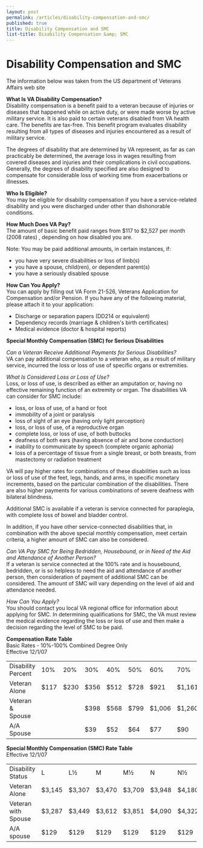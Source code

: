 ```yaml
---
layout: post
permalink: /articles/disability-compensation-and-smc/
published: true
title: Disability Compensation and SMC
list-title: Disability Compensation &amp; SMC
---
```


# Disability Compensation and SMC

The information below was taken from the US department of Veterans Affairs web site

**What Is VA Disability Compensation?**  
Disability compensation is a benefit paid to a veteran because of injuries or diseases that happened while on active duty, or were made worse by active military service. It is also paid to certain veterans disabled from VA health care. The benefits are tax-free. This benefit program evaluates disability resulting from all types of diseases and injuries encountered as a result of military service.

The degrees of disability that are determined by VA represent, as far as can practicably be determined, the average loss in wages resulting from covered diseases and injuries and their complications in civil occupations. Generally, the degrees of disability specified are also designed to compensate for considerable loss of working time from exacerbations or illnesses.

**Who Is Eligible?**  
You may be eligible for disability compensation if you have a service-related disability and you were discharged under other than dishonorable conditions.

**How Much Does VA Pay?**   
The amount of basic benefit paid ranges from $117 to $2,527 per month (2008 rates) , depending on how disabled you are.

Note: You may be paid additional amounts, in certain instances, if:

* you have very severe disabilities or loss of limb(s)
* you have a spouse, child(ren), or dependent parent(s)
* you have a seriously disabled spouse

**How Can You Apply?**  
You can apply by filling out VA Form 21-526, Veterans Application for Compensation and/or Pension. If you have any of the following material, please attach it to your application:

* Discharge or separation papers (DD214 or equivalent)
* Dependency records (marriage &amp; children's birth certificates)
* Medical evidence (doctor &amp; hospital reports)

**Special Monthly Compensation (SMC) for Serious Disabilities**

_Can a Veteran Receive Additional Payments for Serious Disabilities?_  
VA can pay additional compensation to a veteran who, as a result of military service, incurred the loss or loss of use of specific organs or extremities.

_What Is Considered Loss or Loss of Use?_  
Loss, or loss of use, is described as either an amputation or, having no effective remaining function of an extremity or organ. The disabilities VA can consider for SMC include:

* loss, or loss of use, of a hand or foot
* immobility of a joint or paralysis
* loss of sight of an eye (having only light perception)
* loss, or loss of use, of a reproductive organ
* complete loss, or loss of use, of both buttocks
* deafness of both ears (having absence of air and bone conduction)
* inability to communicate by speech (complete organic aphonia)
* loss of a percentage of tissue from a single breast, or both breasts, from mastectomy or radiation treatment

VA will pay higher rates for combinations of these disabilities such as loss or loss of use of the feet, legs, hands, and arms, in specific monetary increments, based on the particular combination of the disabilities. There are also higher payments for various combinations of severe deafness with bilateral blindness.

Additional SMC is available if a veteran is service connected for paraplegia, with complete loss of bowel and bladder control.

In addition, if you have other service-connected disabilities that, in combination with the above special monthly compensation, meet certain criteria, a higher amount of SMC can also be considered.

_Can VA Pay SMC for Being Bedridden, Housebound, or in Need of the Aid and Attendance of Another Person?_  
If a veteran is service connected at the 100% rate and is housebound, bedridden, or is so helpless to need the aid and attendance of another person, then consideration of payment of additional SMC can be considered. The amount of SMC will vary depending on the level of aid and attendance needed.

_How Can You Apply?_  
You should contact you local VA regional office for information about applying for SMC. In determining qualifications for SMC, the VA must review the medical evidence regarding the loss or loss of use and then make a decision regarding the level of SMC to be paid.

 

**Compensation Rate Table**  
Basic Rates - 10%-100% Combined Degree Only  
Effective 12/1/07  
<table>
<tr>
<td>Disability Percent</td>
<td>10%</td>
<td>20%</td>
<td>30%</td>
<td>40%</td>
<td>50%</td>
<td>60%</td>
<td>70%</td>
<td>80%</td>
<td>90%</td>
<td>100%</td>
</tr>
<td>Veteran Alone</td>
<td>$117</td>
<td>$230</td>
<td>$356</td>
<td>$512</td>
<td>$728</td>
<td>$921</td>
<td>$1,161</td>
<td>$1,349</td>
<td>$1,517</td>
<td>$2,527</td>
<tr>
<td>Veteran &amp; Spouse</td>
<td></td>
<td></td>
<td>$398</td>
<td>$568</td>
<td>$799</td>
<td>$1,006</td>
<td>$1,260</td>
<td>$1,462</td>
<td>$1,644</td>
<td>$2,669</td>
</tr>
<tr>
<td>A/A Spouse</td>
<td></td>
<td></td>
<td>$39</td>
<td>$52</td>
<td>$64</td>
<td>$77</td>
<td>$90</td>
<td>$103</td>
<td>$116</td>
<td>$129</td>
</tr>
</table>

**Special Monthly Compensation (SMC) Rate Table**  
Effective 12/1/07

<table>
<tr>
<td>Disability Status</td>
<td>L</td>
<td>L&frac12;</td>
<td>M</td>
<td>M&frac12;</td>
<td>N</td>
<td>N&frac12;</td>
<td>O/P</td>
<td>R.1</td>
<td>R.2</td>
<td>S</td>
</tr>
<tr>
<td>Veteran Alone</td>
<td>$3,145</td>
<td>$3,307</td>
<td>$3,470</td>
<td>$3,709</td>
<td>$3,948</td>
<td>$4,180</td>
<td>$4,412</td>
<td>$6,305</td>
<td>$7,232</td>
<td>$2,829</td>
</tr>
<tr>
<td>Veteran with Spouse</td>
<td>$3,287</td>
<td>$3,449</td>
<td>$3,612</td>
<td>$3,851</td>
<td>$4,090</td>
<td>$4,322</td>
<td>$4,554</td>
<td>$6,447</td>
<td>$7,374</td>
<td>$2,971</td>
</tr>
<tr>
<td>A/A spouse</td>
<td>$129</td>
<td>$129</td>
<td>$129</td>
<td>$129</td>
<td>$129</td>
<td>$129</td>
<td>$129</td>
<td>$129</td>
<td>$129</td>
<td>$129</td>
</tr>
</table>